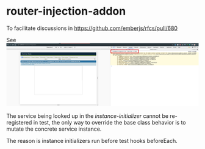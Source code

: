 # router-injection-addon

To facilitate discussions in https://github.com/emberjs/rfcs/pull/680

See ![test-console-output](./test-console-output.png)

The service being looked up in the *instance-initializer* cannot be re-registered in test, the only way to override the base class behavior is to mutate the concrete service instance.

The reason is instance initializers run before test hooks beforeEach.
